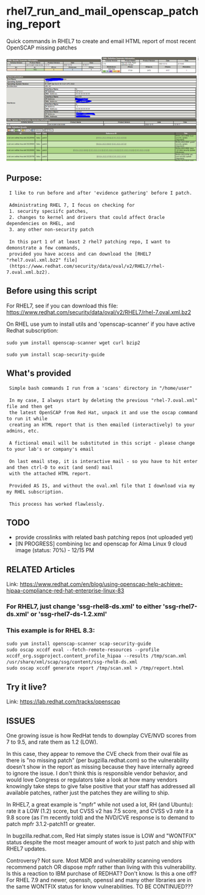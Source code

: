 # rhel7_run_and_mail_openscap_patching_report
Quick commands in RHEL7 to create and email HTML report of most recent OpenSCAP missing patches

![Sample Report](https://github.com/AchieveGoals/rhel7_run_and_mail_openscap_patching_report/blob/main/sample-report.png?raw=true "Sample Report")

## Purpose:
     
     I like to run before and after 'evidence gathering' before I patch.
     
     Administrating RHEL 7, I focus on checking for 
     1. security speciifc patches, 
     2. changes to kernel and drivers that could affect Oracle dependencies on RHEL, and
     3. any other non-security patch
     
     In this part 1 of at least 2 rhel7 patching repo, I want to demonstrate a few commands, 
     provided you have access and can download the [RHEL7 "rhel7.oval.xml.bz2" file]
     (https://www.redhat.com/security/data/oval/v2/RHEL7/rhel-7.oval.xml.bz2).
     
## Before using this script

   For RHEL7, see if you can download this file:
          https://www.redhat.com/security/data/oval/v2/RHEL7/rhel-7.oval.xml.bz2
          
   On RHEL use yum to install utils and 'openscap-scanner' if you have active Redhat subscription:
   
  ```sudo yum install openscap-scanner wget curl bzip2```
  
  ```sudo yum install scap-security-guide```
   
## What's provided

     Simple bash commands I run from a 'scans' directory in "/home/user"
     
     In my case, I always start by deleting the previous "rhel-7.oval.xml" file and then get 
     the latest OpenSCAP from Red Hat, unpack it and use the oscap command to run it while
     creating an HTML report that is then emailed (interactively) to your admins, etc.
     
     A fictional email will be substituted in this script - please change to your lab's or company's email
     
     On last email step, it is interactive mail - so you have to hit enter and then ctrl-D to exit (and send) mail
     with the attached HTML report. 
     
     Provided AS IS, and without the oval.xml file that I download via my my RHEL subscription.
     
     This process has worked flawlessly.
     
## TODO
 
   - provide crosslinks with related bash patching repos (not uploaded yet)
   - [IN PROGRESS] combining lxc and openscap for Alma Linux 9 cloud image (status: 70%) - 12/15 PM
   
## RELATED Articles

Link: https://www.redhat.com/en/blog/using-openscap-help-achieve-hipaa-compliance-red-hat-enterprise-linux-83
### For RHEL7, just change 'ssg-rhel8-ds.xml' to either 'ssg-rhel7-ds.xml' or 'ssg-rhel7-ds-1.2.xml'

### This example is for RHEL 8.3:
```
sudo yum install openscap-scanner scap-security-guide
sudo oscap xccdf eval --fetch-remote-resources --profile xccdf_org.ssgproject.content_profile_hipaa --results /tmp/scan.xml /usr/share/xml/scap/ssg/content/ssg-rhel8-ds.xml
sudo oscap xccdf generate report /tmp/scan.xml > /tmp/report.html
```
## Try it live?

Link: https://lab.redhat.com/tracks/openscap 
   
## ISSUES

   One growing issue is how RedHat tends to downplay CVE/NVD scores from 7 to 9.5, and rate them as 1.2 (LOW).
   
   In this case, they appear to remove the CVE check from their oval file as there is "no missing patch" (per bugzilla.redhat.com) so the vulnerability doesn't show in the report as missing because they have internally agreed to ignore the issue. I don't think this is responsible vendor behavior, and would love Congress or regulators take a look at how many vendors knowingly take steps to give false positive that your staff has addressed all available patches, rather just the patches they are willing to ship.
   
   In RHEL7, a great example is "mpfr" while not used a lot, RH (and Ubuntu): rate it a LOW (1.2) score, but
   CVSS v2 has 7.5 score, and CVSS v3 rate it a 9.8 score (as I'm recently told) and the NVD/CVE response is to demand to patch mpfr 3.1.2-patch11 or greater.

   In bugzilla.redhat.com, Red Hat simply states issue is LOW and "WONTFIX" status despite the most meager amount
   of work to just patch and ship with RHEL7 updates.
   
   Controversy?   Not sure.   Most MDR and vulnerability scanning vendors recommend patch OR dispose mpfr rather than living with this vulnerability.   Is this a reaction to IBM purchase of REDHAT?  Don't know.  Is this a one off?  For RHEL 7.9 and newer, openssh, openssl and many other libraries are in the same WONTFIX status for know vulnerabilities.  TO BE CONTINUED??? 

